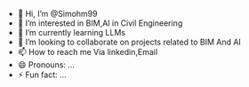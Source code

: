 - 👋 Hi, I’m @Simohm99
- 👀 I’m interested in BIM,AI in Civil Engineering 
- 🌱 I’m currently learning LLMs
- 💞️ I’m looking to collaborate on projects related to BIM And AI 
- 📫 How to reach me Via linkedin,Email
- 😄 Pronouns: ...
- ⚡ Fun fact: ...

<!---
Simohm99/Simohm99 is a ✨ special ✨ repository because its `README.md` (this file) appears on your GitHub profile.
You can click the Preview link to take a look at your changes.
--->
